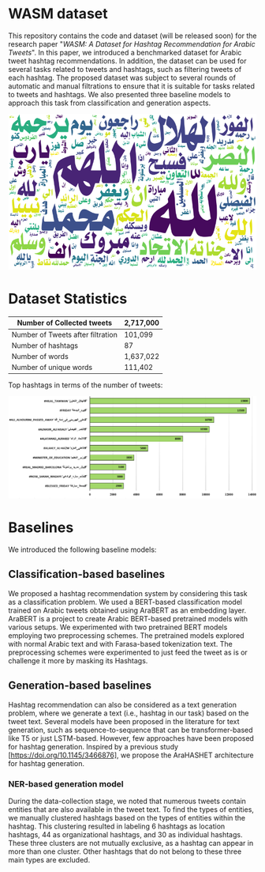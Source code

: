 # WASM dataset

This repository contains the code and dataset (will be released soon) for the research paper "_WASM: A Dataset for Hashtag Recommendation for Arabic Tweets_". In this paper, we introduced a benchmarked dataset for Arabic tweet hashtag recommendations. In addition, the dataset can be used for several tasks related to tweets and hashtags, such as filtering tweets of each hashtag. The proposed dataset was subject to several rounds of automatic and manual filtrations to ensure that it is suitable for tasks related to tweets and hashtags. We also presented three baseline models to approach this task from classification and generation aspects.

![Word Cloud](figures/words_cloud.png)

# Dataset Statistics

| Number of Collected tweets        | 2,717,000 |
| --------------------------------- | ------- |
| Number of Tweets after filtration | 101,099  |
| Number of hashtags                | 87      |
| Number of words                   | 1,637,022 |
| Number of unique words            | 111,402  |


Top hashtags in terms of the number of tweets:

![Top Hashtags according to the number of tweets](figures/top_hashtags.png)


# Baselines

We introduced the following baseline models:

## Classification-based baselines

We proposed a hashtag recommendation system by considering this task as a classification problem. We used a BERT-based classification model trained on Arabic tweets obtained using AraBERT as an embedding layer. AraBERT is a project to create Arabic BERT-based pretrained models with various setups. We experimented with two pretrained BERT models employing two preprocessing schemes. The pretrained models explored with normal Arabic text and with Farasa-based tokenization text. The preprocessing schemes were experimented to just feed the tweet as is or challenge it more by masking its Hashtags.


## Generation-based baselines

Hashtag recommendation can also be considered as a text generation problem, where we generate a text (i.e., hashtag in our task) based on the tweet text. Several models have been proposed in the literature for text generation, such as sequence-to-sequence that can be transformer-based like T5 or just LSTM-based. However, few approaches have been proposed for hashtag generation. Inspired by a previous study [https://doi.org/10.1145/3466876], we propose the AraHASHET architecture for hashtag generation.


### NER-based generation model

During the data-collection stage, we noted that numerous tweets contain entities that are also available in the tweet text. To find the types of entities, we manually clustered hashtags based on the types of entities within the hashtag. This clustering resulted in labeling 6 hashtags as location hashtags, 44 as
organizational hashtags, and 30 as individual hashtags. These three clusters are not mutually exclusive, as a hashtag can appear in more than one cluster. Other hashtags that do not belong to these three main types are excluded.
